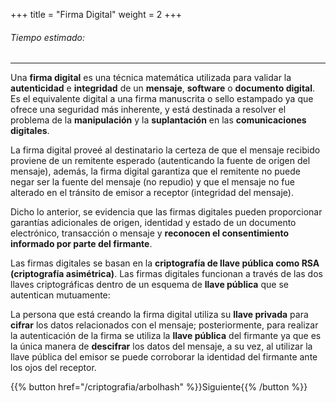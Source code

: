 +++
title = "Firma Digital"
weight = 2
+++

###### Tiempo estimado:

---

Una **firma digital** es una técnica matemática utilizada para validar la **autenticidad** e **integridad** de un **mensaje**, **software** o **documento digital**. Es el equivalente digital a una firma manuscrita o sello estampado ya que ofrece una seguridad más inherente, y está destinada a resolver el problema de la **manipulación** y la **suplantación** en las **comunicaciones digitales**.

La firma digital proveé al destinatario la certeza de que el mensaje recibido proviene de un remitente esperado (autenticando la fuente de origen del mensaje), además, la firma digital garantiza que el remitente no puede negar ser la fuente del mensaje (no repudio) y que el mensaje no fue alterado en el tránsito de emisor a receptor (integridad del mensaje).

Dicho lo anterior, se evidencia que las firmas digitales pueden proporcionar garantías adicionales de origen, identidad y estado de un documento electrónico, transacción o mensaje y **reconocen el consentimiento informado por parte del firmante**.

Las firmas digitales se basan en la **criptografía de llave pública como RSA (criptografía asimétrica)**. Las firmas digitales funcionan a través de las dos llaves criptográficas dentro de un esquema de **llave pública** que se autentican mutuamente: 

La persona que está creando la firma digital utiliza su **llave privada** para **cifrar** los datos relacionados con el  mensaje; posteriormente, para realizar la autenticación de la firma se utiliza la **llave pública** del firmante ya que es la única manera de **descifrar** los datos del mensaje, a su vez, al utilizar la llave pública del emisor se puede corroborar la identidad del firmante ante los ojos del receptor.


{{% button href="/criptografia/arbolhash" %}}Siguiente{{% /button %}}